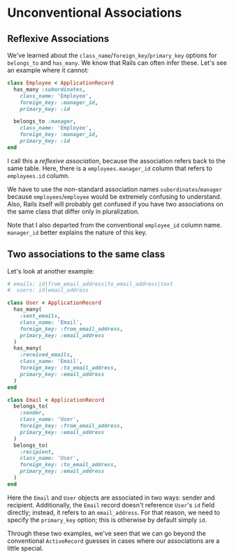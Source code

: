 # Unconventional Associations

## Reflexive Associations

We've learned about the `class_name`/`foreign_key`/`primary_key`
options for `belongs_to` and `has_many`. We know that Rails can often
infer these. Let's see an example where it cannot:

```ruby
class Employee < ApplicationRecord
  has_many :subordinates,
    class_name: 'Employee',
    foreign_key: :manager_id,
    primary_key: :id

  belongs_to :manager,
    class_name: 'Employee',
    foreign_key: :manager_id,
    primary_key: :id
end
```

I call this a *reflexive association*, because the association refers
back to the same table. Here, there is a `employees.manager_id` column
that refers to `employees.id` column.

We have to use the non-standard association names
`subordinates`/`manager` because `employees`/`employee` would be
extremely confusing to understand. Also, Rails itself will probably
get confused if you have two associations on the same class that
differ only in pluralization.

Note that I also departed from the conventional `employee_id` column
name. `manager_id` better explains the nature of this key.

## Two associations to the same class

Let's look at another example:

```ruby
# emails: id|from_email_address|to_email_address|text
#  users: id|email_address

class User < ApplicationRecord
  has_many(
    :sent_emails,
    class_name: 'Email',
    foreign_key: :from_email_address,
    primary_key: :email_address
  )
  has_many(
    :received_emails,
    class_name: 'Email',
    foreign_key: :to_email_address,
    primary_key: :email_address
  )
end

class Email < ApplicationRecord
  belongs_to(
    :sender,
    class_name: 'User',
    foreign_key: :from_email_address,
    primary_key: :email_address
  )
  belongs_to(
    :recipient,
    class_name: 'User',
    foreign_key: :to_email_address,
    primary_key: :email_address
  )
end
```

Here the `Email` and `User` objects are associated in two ways: sender
and recipient. Additionally, the `Email` record doesn't reference
`User`'s `id` field directly; instead, it refers to an
`email_address`. For that reason, we need to specify the `primary_key`
option; this is otherwise by default simply `id`.

Through these two examples, we've seen that we can go beyond the
conventional `ActiveRecord` guesses in cases where our associations are
a little special.
